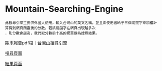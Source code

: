 # Mountain-Searching-Engine

```
此搜尋引擎主要供外國人使用，輸入台灣山的英文名稱，並且由使用者給予三個關鍵字來加權計算得到網頁爬蟲後的分數，若該關鍵字在網頁出現越多次
，則分數會越高，我們取分數前十高的網頁做為搜尋結果。
```
期末報告pdf檔｜[台灣山搜尋引擎](https://github.com/wendy0705/Mountain-Searching-Engine/blob/main/%E5%8F%B0%E7%81%A3%E5%B1%B1%E6%90%9C%E5%B0%8B%E5%BC%95%E6%93%8E.pdf)

[搜尋頁面](https://github.com/wendy0705/Mountain-Searching-Engine/blob/main/%E6%90%9C%E5%B0%8B%E9%A0%81.jpg)

[結果頁面](https://github.com/wendy0705/Mountain-Searching-Engine/blob/main/%E7%B5%90%E6%9E%9C%E9%A0%81.jpg)
